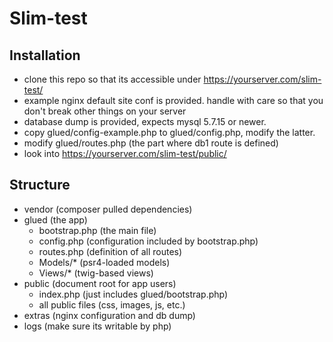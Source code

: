 # Slim-test

## Installation

- clone this repo so that its accessible under https://yourserver.com/slim-test/
- example nginx default site conf is provided. handle with care so that you don't break other things on your server
- database dump is provided, expects mysql 5.7.15 or newer.
- copy glued/config-example.php to glued/config.php, modify the latter.
- modify glued/routes.php (the part where db1 route is defined)
- look into https://yourserver.com/slim-test/public/ 

## Structure

- vendor (composer pulled dependencies)
- glued (the app)
  - bootstrap.php (the main file)
  - config.php (configuration included by bootstrap.php)
  - routes.php (definition of all routes)
  - Models/* (psr4-loaded models)
  - Views/* (twig-based views)
- public (document root for app users)
  - index.php (just includes glued/bootstrap.php)
  - all public files (css, images, js, etc.)
- extras (nginx configuration and db dump)
- logs (make sure its writable by php)